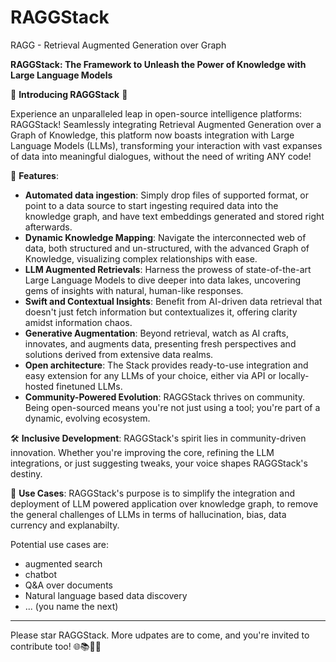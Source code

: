 # RAGGStack
RAGG - Retrieval Augmented Generation over Graph

**RAGGStack: The Framework to Unleash the Power of Knowledge with Large Language Models**

🚀 **Introducing RAGGStack** 🚀

Experience an unparalleled leap in open-source intelligence platforms: RAGGStack! Seamlessly integrating Retrieval Augmented Generation over a Graph of Knowledge, this platform now boasts integration with Large Language Models (LLMs), transforming your interaction with vast expanses of data into meaningful dialogues, without the need of writing ANY code!

🌌 **Features**:

- **Automated data ingestion**: Simply drop files of supported format, or point to a data source to start ingesting required data into the knowledge graph, and have text embeddings generated and stored right afterwards. 
- **Dynamic Knowledge Mapping**: Navigate the interconnected web of data, both structured and un-structured, with the advanced Graph of Knowledge, visualizing complex relationships with ease.
- **LLM Augmented Retrievals**: Harness the prowess of state-of-the-art Large Language Models to dive deeper into data lakes, uncovering gems of insights with natural, human-like responses.
- **Swift and Contextual Insights**: Benefit from AI-driven data retrieval that doesn't just fetch information but contextualizes it, offering clarity amidst information chaos.
- **Generative Augmentation**: Beyond retrieval, watch as AI crafts, innovates, and augments data, presenting fresh perspectives and solutions derived from extensive data realms.
- **Open architecture**: The Stack provides ready-to-use integration and easy extension for any LLMs of your choice, either via API or locally-hosted finetuned LLMs.
- **Community-Powered Evolution**: RAGGStack thrives on community. Being open-sourced means you're not just using a tool; you're part of a dynamic, evolving ecosystem.

🛠️ **Inclusive Development**:
RAGGStack's spirit lies in community-driven innovation. Whether you're improving the core, refining the LLM integrations, or just suggesting tweaks, your voice shapes RAGGStack's destiny.

💼 **Use Cases**:
RAGGStack's purpose is to simplify the integration and deployment of LLM powered application over knowledge graph, to remove the general challenges of LLMs in terms of  hallucination, bias, data currency and explanabilty.

Potential use cases are: 
- augmented search
- chatbot
- Q&A over documents
- Natural language based data discovery
- ... (you name the next)


---

Please star RAGGStack. More udpates are to come, and you're invited to contribute too! 🌐📚🤖🚀

